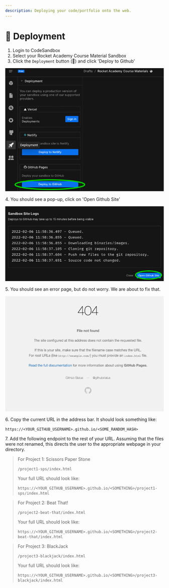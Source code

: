 ```yaml
---
description: Deploying your code/portfolio onto the web.
---
```


# 📩 Deployment

1. Login to CodeSandbox
2. Select your Rocket Academy Course Material Sandbox
3. Click the `Deployment` button (:rocket:)  and click  'Deploy to Github'

![Deploying to Github via CodeSandbox](../../.gitbook/assets/deploy.png)

4\. You should see a pop-up, click on 'Open Github Site'

![Opening Github Site](../../.gitbook/assets/openGitHubSite.png)

5\. You should see an error page, but do not worry. We are about to fix that.&#x20;

![Expected Error Message](<../../.gitbook/assets/image (8) (1).png>)

6\. Copy the current URL in the address bar. It should look something like:

```
https://<YOUR_GITHUB_USERNAME>.github.io/<SOME_RANDOM_HASH>
```

7\. Add the following endpoint to the rest of your URL. Assuming that the files were not renamed, this directs the user to the appropriate webpage in your directory.

> For Project 1: Scissors Paper Stone
>
> ```
> /project1-sps/index.html
> ```
>
> Your full URL should look like:&#x20;
>
> ```
> https://<YOUR_GITHUB_USERNAME>.github.io/<SOMETHING>/project1-sps/index.html
> ```
>
>

> For Project 2: Beat That!
>
> ```
> /project2-beat-that/index.html
> ```
>
> Your full URL should look like:
>
> ```
> https://<YOUR_GITHUB_USERNAME>.github.io/<SOMETHING>/project2-beat-that/index.html
> ```
>
>

> For Project 3: BlackJack
>
> ```
> /project3-blackjack/index.html 
> ```
>
> Your full URL should look like:
>
> ```
> https://<YOUR_GITHUB_USERNAME>.github.io/<SOMETHING>/project3-blackjack/index.html 
> ```

